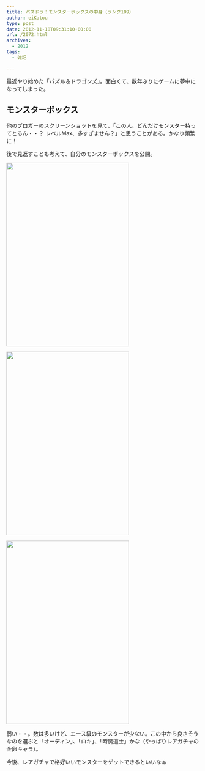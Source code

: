 ```yaml
---
title: パズドラ：モンスターボックスの中身（ランク109）
author: eiKatou
type: post
date: 2012-11-18T09:31:10+00:00
url: /2072.html
archives:
  - 2012
tags:
  - 雑記

---
```

最近やり始めた「パズル＆ドラゴンズ」。面白くて、数年ぶりにゲームに夢中になってしまった。

## モンスターボックス

他のブロガーのスクリーンショットを見て、「この人、どんだけモンスター持ってとるん・・？ レベルMax、多すぎません？」と思うことがある。かなり頻繁に！

後で見返すことも考えて、自分のモンスターボックスを公開。
  
[<img src="./uploads/2012/11/IMG_0951.jpg" alt="" title="IMG_0951" width="320" height="480" class="alignnone size-full wp-image-2073" srcset="./uploads/2012/11/IMG_0951.jpg 320w, ./uploads/2012/11/IMG_0951-200x300.jpg 200w" sizes="(max-width: 320px) 100vw, 320px" />][1]
  
[<img src="./uploads/2012/11/IMG_0952.jpg" alt="" title="IMG_0952" width="320" height="480" class="alignnone size-full wp-image-2074" srcset="./uploads/2012/11/IMG_0952.jpg 320w, ./uploads/2012/11/IMG_0952-200x300.jpg 200w" sizes="(max-width: 320px) 100vw, 320px" />][2]
  
[<img src="./uploads/2012/11/IMG_0954.jpg" alt="" title="IMG_0954" width="320" height="480" class="alignnone size-full wp-image-2075" srcset="./uploads/2012/11/IMG_0954.jpg 320w, ./uploads/2012/11/IMG_0954-200x300.jpg 200w" sizes="(max-width: 320px) 100vw, 320px" />][3] 

弱い・・。数は多いけど、エース級のモンスターが少ない。この中から良さそうなのを選ぶと「オーディン」、「ロキ」、「時魔道士」かな（やっぱりレアガチャの金卵キャラ）。

今後、レアガチャで格好いいモンスターをゲットできるといいなぁ

 [1]: ./uploads/2012/11/IMG_0951.jpg
 [2]: ./uploads/2012/11/IMG_0952.jpg
 [3]: ./uploads/2012/11/IMG_0954.jpg

